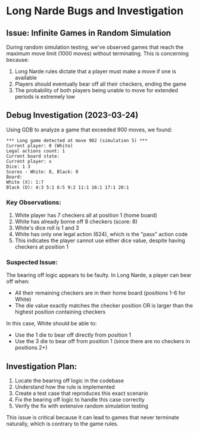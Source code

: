 # Long Narde Bugs and Investigation

## Issue: Infinite Games in Random Simulation

During random simulation testing, we've observed games that reach the maximum move limit (1000 moves) without terminating. This is concerning because:

1. Long Narde rules dictate that a player must make a move if one is available
2. Players should eventually bear off all their checkers, ending the game
3. The probability of both players being unable to move for extended periods is extremely low

## Debug Investigation (2023-03-24)

Using GDB to analyze a game that exceeded 900 moves, we found:

```
*** Long game detected at move 902 (simulation 5) ***
Current player: 0 (White)
Legal actions count: 1
Current board state:
Current player: x
Dice: 1 3
Scores - White: 8, Black: 0
Board:
White (X): 1:7
Black (O): 4:3 5:1 6:5 9:2 11:1 16:1 17:1 20:1
```

### Key Observations:

1. White player has 7 checkers all at position 1 (home board)
2. White has already borne off 8 checkers (score: 8)
3. White's dice roll is 1 and 3
4. White has only one legal action (624), which is the "pass" action code
5. This indicates the player cannot use either dice value, despite having checkers at position 1

### Suspected Issue:

The bearing off logic appears to be faulty. In Long Narde, a player can bear off when:
- All their remaining checkers are in their home board (positions 1-6 for White)
- The die value exactly matches the checker position OR is larger than the highest position containing checkers

In this case, White should be able to:
- Use the 1 die to bear off directly from position 1
- Use the 3 die to bear off from position 1 (since there are no checkers in positions 2+)

## Investigation Plan:

1. Locate the bearing off logic in the codebase
2. Understand how the rule is implemented
3. Create a test case that reproduces this exact scenario
4. Fix the bearing off logic to handle this case correctly
5. Verify the fix with extensive random simulation testing

This issue is critical because it can lead to games that never terminate naturally, which is contrary to the game rules. 